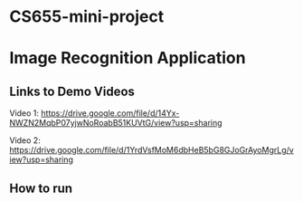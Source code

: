 # CS655-mini-project

# Image Recognition Application

## Links to Demo Videos
Video 1: https://drive.google.com/file/d/14Yx-NWZN2MqbP07yjwNoRoabB51KUVtG/view?usp=sharing

Video 2: https://drive.google.com/file/d/1YrdVsfMoM6dbHeB5bG8GJoGrAyoMgrLg/view?usp=sharing

## How to run
